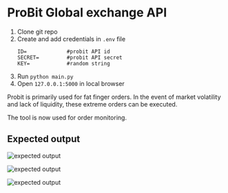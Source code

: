 # **ProBit Global exchange API**

1. Clone git repo
2. Create and add credentials in `.env` file
    ```
    ID=             #probit API id
    SECRET=         #probit API secret
    KEY=            #random string
    ```
3. Run `python main.py`
4. Open `127.0.0.1:5000` in local browser


Probit is primarily used for fat finger orders. In the event of market volatility and lack of liquidity, these extreme orders can be executed.

The tool is now used for order monitoring.

## Expected output
![expected output](https://i.imgur.com/VEfFNs9.png)

![expected output](https://i.imgur.com/W1ox8l7.png)

![expected output](https://i.imgur.com/o5bGEo5.png)

